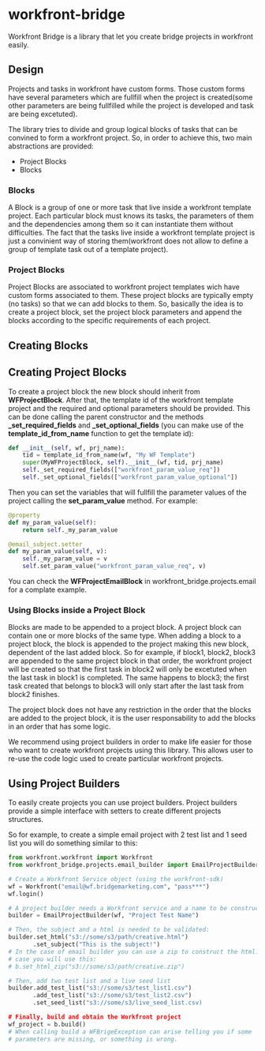 # workfront-bridge

Workfront Bridge is a library that let you create bridge projects in workfront
easily.

## Design

Projects and tasks in workfront have custom forms. Those custom forms have
several parameters which are fullfill when the project is created(some other
parameters are being fullfilled while the project is developed and task are
being excetuted).

The library tries to divide and group logical blocks of tasks that can be
convined to form a workfront project.
So, in order to achieve this, two main abstractions are provided:

* Project Blocks
* Blocks

### Blocks

A Block is a group of one or more task that live inside a workfront template
project.
Each particular block must knows its tasks, the parameters of them and the
dependencies among them so it can instantiate them without difficulties.
The fact that the tasks live inside a workfront template project is just a
convinient way of storing them(workfront does not allow to define a group of
template task out of a template project).

### Project Blocks

Project Blocks are associated to workfront project templates wich have custom
forms associated to them. These project blocks are typically empty (no tasks) so
that we can add blocks to them.
So, basically the idea is to create a project block, set the project block
parameters and append the blocks according to the specific requirements of each
project.

## Creating Blocks

## Creating Project Blocks

To create a project block the new block should inherit from **WFProjectBlock**.
After that, the template id of the workfront template project and the required
and optional parameters should be provided. This can be done calling the parent
constructor and the methods **_set_required_fields** and
**_set_optional_fields** (you can make use of the **template_id_from_name**
function to get the template id):

```python
def __init__(self, wf, prj_name):
    tid = template_id_from_name(wf, "My WF Template")
    super(MyWFProjectBlock, self).__init__(wf, tid, prj_name)
    self._set_required_fields(["workfront_param_value_req"])
    self._set_optional_fields(["workfront_param_value_optional"])
```

Then you can set the variables that will fullfill the parameter values of the
project calling the **set_param_value** method. For example:

```python
@property
def my_param_value(self):
    return self._my_param_value

@email_subject.setter
def my_param_value(self, v):
    self._my_param_value = v
    self.set_param_value("workfront_param_value_req", v)
```

You can check the **WFProjectEmailBlock** in workfront_bridge.projects.email
for a complate example.

### Using Blocks inside a Project Block

Blocks are made to be appended to a project block. A project block can contain
one or more blocks of the same type.
When adding a block to a project block, the block is appended to the project
making this new block, dependent of the last added block. So for example, if
block1, block2, block3 are appended to the same project block in that order,
the workfront project will be created so that the first task in block2 will
only be excetuted when the last task in block1 is completed. The same happens to
block3; the first task created that belongs to block3 will only start after the
last task from block2 finishes.

The project block does not have any restriction in the order that the blocks
are added to the project block, it is the user responsability to add the blocks
in an order that has some logic.

We recommend using project builders in order to make life easier for those who
want to create workfront projects using this library. This allows user to
re-use the code logic used to create particular workfront projects.

## Using Project Builders

To easily create projects you can use project builders. Project builders provide
a simple interface with setters to create different projects structures.

So for example, to create a simple email project with 2 test list and 1 seed
list you will do something similar to this:

```python
from workfront.workfront import Workfront
from workfront_bridge.projects.email_builder import EmailProjectBuilder

# Create a Workfront Service object (using the workfront-sdk)
wf = Workfront("email@wf.bridgemarketing.com", "pass***")
wf.login()

# A project builder needs a Workfront service and a name to be constructed
builder = EmailProjectBuilder(wf, "Project Test Name")

# Then, the subject and a html is needed to be validated:
builder.set_html("s3://some/s3/path/creative.html")
       .set_subject("This is the subject!")
# In the case of email builder you can use a zip to construct the html. In that
# case you will use this:
# b.set_html_zip("s3://some/s3/path/creative.zip")

# Then, add two test list and a live seed list
builder.add_test_list("s3://some/s3/test_list1.csv")
       .add_test_list("s3://some/s3/test_list2.csv")
       .set_seed_list("s3://some/s3/live_seed_list.csv)

# Finally, build and obtain the Workfront project
wf_project = b.build()
# When calling build a WFBrigeException can arise telling you if some
# parameters are missing, or something is wrong.
```
